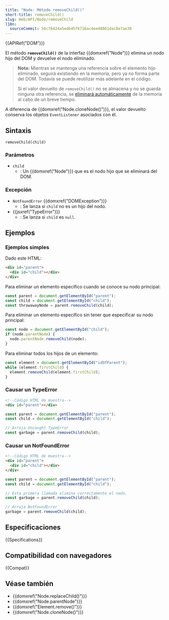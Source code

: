 ```yaml
---
title: "Node: Método removeChild()"
short-title: removeChild()
slug: Web/API/Node/removeChild
l10n:
  sourceCommit: 56c76424a5edb45f6716ac4ee48861dac8e7ae38
---
```


{{APIRef("DOM")}}

El método **`removeChild()`** de la interfaz {{domxref("Node")}} elimina un nodo hijo del DOM y devuelve el nodo eliminado.

> **Nota:** Mientras se mantenga una referencia sobre el elemento hijo eliminado, seguirá existiendo en la memoria, pero ya no forma parte del DOM. Todavía se puede reutilizar más adelante en el código.
>
> Si el valor devuelto de `removeChild()` no se almacena y no se guarda ninguna otra referencia, se [eliminará automáticamente](/es/docs/Web/JavaScript/Memory_management) de la memoria al cabo de un breve tiempo.

A diferencia de {{domxref("Node.cloneNode()")}}, el valor devuelto conserva los objetos `EventListener` asociados con él.

## Sintaxis

```js-nolint
removeChild(child)
```

### Parámetros

- `child`
  - : Un {{domxref("Node")}} que es el nodo hijo que se eliminará del DOM.

### Excepción

- `NotFoundError` {{domxref("DOMException")}}
  - : Se lanza si `child` no es un hijo del nodo.
- {{jsxref("TypeError")}}
  - : Se lanza si `child` es `null`.

## Ejemplos

### Ejemplos simples

Dado este HTML:

```html
<div id="parent">
  <div id="child"></div>
</div>
```

Para eliminar un elemento específico cuando se conoce su nodo principal:

```js
const parent = document.getElementById("parent");
const child = document.getElementById("child");
const throwawayNode = parent.removeChild(child);
```

Para eliminar un elemento específico sin tener que especificar su nodo principal:

```js
const node = document.getElementById("child");
if (node.parentNode) {
  node.parentNode.removeChild(node);
}
```

Para eliminar todos los hijos de un elemento:

```js
const element = document.getElementById("idOfParent");
while (element.firstChild) {
  element.removeChild(element.firstChild);
}
```

### Causar un TypeError

```html
<!--Código HTML de muestra-->
<div id="parent"></div>
```

```js
const parent = document.getElementById("parent");
const child = document.getElementById("child");

// Arroja Uncaught TypeError
const garbage = parent.removeChild(child);
```

### Causar un NotFoundError

```html
<!--Código HTML de muestra-->
<div id="parent">
  <div id="child"></div>
</div>
```

```js
const parent = document.getElementById("parent");
const child = document.getElementById("child");

// Esta primera llamada elimina correctamente el nodo.
const garbage = parent.removeChild(child);

// Arroja NotFoundError
garbage = parent.removeChild(child);
```

## Especificaciones

{{Specifications}}

## Compatibilidad con navegadores

{{Compat}}

## Véase también

- {{domxref("Node.replaceChild()")}}
- {{domxref("Node.parentNode")}}
- {{domxref("Element.remove()")}}
- {{domxref("Node.cloneNode()")}}
